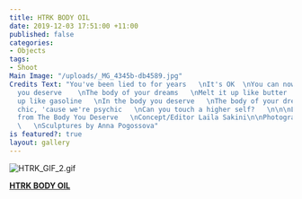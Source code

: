 ```yaml
---
title: HTRK BODY OIL
date: 2019-12-03 17:51:00 +11:00
published: false
categories:
- Objects
tags:
- Shoot
Main Image: "/uploads/_MG_4345b-db4589.jpg"
Credits Text: "You've been lied to for years   \nIt's OK  \nYou can now get the body
  you deserve    \nThe body of your dreams   \nMelt it up like butter   \nMelt it
  up like gasoline   \nIn the body you deserve   \nThe body of your dreams    \nSo
  chic, 'cause we're psychic   \nCan you touch a higher self?   \n\n\nLyrics by HTRK
  from The Body You Deserve   \nConcept/Editor Laila Sakini\n\nPhotography Anna Pogossova
  \   \nSculptures by Anna Pogossova"
is featured?: true
layout: gallery
---
```


![HTRK_GIF_2.gif](/uploads/HTRK_GIF_2.gif)

**[HTRK BODY OIL](https://htrk.bigcartel.com/product/htrk-body-oil)**



